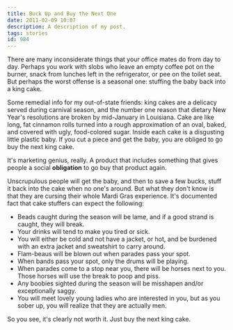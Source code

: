 ```yaml
---
title: Buck Up and Buy the Next One
date: 2011-02-09 10:07
description: A description of my post.
tags: stories
id: 984
---
```

There are many inconsiderate things that your office mates do from day to day.  Perhaps you work with slobs who leave an empty coffee pot on the burner, snack from lunches left in the refrigerator, or pee on the toilet seat.  But perhaps the worst offense is a seasonal one:  stuffing the baby back into a king cake.

Some remedial info for my out-of-state friends:  king cakes are a delicacy served during carnival season, and the number one reason that dietary New Year's resolutions are broken by mid-January in Louisiana.  Cake are like long, fat cinnamon rolls turned into a rough approximation of an oval, baked, and covered with ugly, food-colored sugar.  Inside each cake is a disgusting little plastic baby.  If you cut a piece and get the baby, you are obliged to go buy the next king cake.

It's marketing genius, really.  A product that includes something that gives people a social <strong>obligation</strong> to go buy that product again.  

Unscrupulous people will get the baby, and then to save a few bucks, stuff it back into the cake when no one's around.  But what they don't know is that they are cursing their whole Mardi Gras experience.  It's documented fact that cake stuffers can expect the following:

<ul><li>Beads caught during the season will be lame, and if a good strand is caught, they will break.</li>
<li>Your drinks will tend to make you tired or sick.</li>
<li>You will either be cold and not have a jacket, or hot, and be burdened with an extra jacket and sweatshirt to carry around.</li>
<li>Flam-beaus will be blown out when parades pass your spot.</li>
<li>When bands pass your spot, only the drums will be playing.</li>
<li>When parades come to a stop near you, there will be horses next to you.  Those horses will use the break to poop and piss.</li>
<li>Any boobies sighted during the season will be misshapen and/or exceptionally saggy.</li>
<li>You will meet lovely young ladies who are interested in you, but as you sober up, you will realize that they are actually men.</li></ul>

So you see, it's clearly not worth it.  Just buy the next king cake.